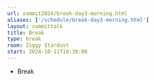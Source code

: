 ```yaml
---
url: summit2024/break-day3-morning.html
aliases: ['/schedule/break-day3-morning.html']
layout: summittalk
title: Break
type: break
room: Ziggy Stardust
start: 2024-10-11T10:30:00
---
```


<div class="font-google font-medium">

* Break

</div>